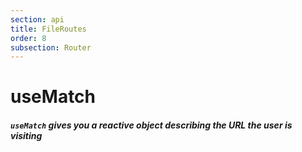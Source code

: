 ```yaml
---
section: api
title: FileRoutes
order: 8
subsection: Router
---
```


# useMatch

##### `useMatch` gives you a reactive object describing the URL the user is visiting
